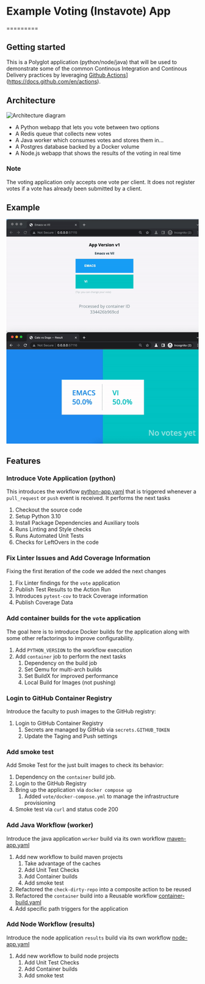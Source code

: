 # Example Voting (Instavote) App

=========

## Getting started

This is a Polyglot application (python/node/java) that will be used to demonstrate
some of the common Continous Integration and Continous Delivery practices by leveraging
[Github Actions](https://docs.github.com/en/actions)](https://docs.github.com/en/actions).

## Architecture

![Architecture diagram](architecture.png)

* A Python webapp that lets you vote between two options
* A Redis queue that collects new votes
* A Java worker which consumes votes and stores them in…
* A Postgres database backed by a Docker volume
* A Node.js webapp that shows the results of the voting in real time

### Note

The voting application only accepts one vote per client. It does not register votes
if a vote has already been submitted by a client.

## Example

![Example](docs/example.gif)

## Features

### Introduce Vote Application (python)

This introduces the workflow [python-app.yaml](.github/workflows/python-app.yaml)
that is triggered whenever a `pull_request` or `push` event is received. It performs
the next tasks

1. Checkout the source code
1. Setup Python 3.10
1. Install Package Dependencies and Auxiliary tools
1. Runs Linting and Style checks
1. Runs Automated Unit Tests
1. Checks for LeftOvers in the code

### Fix Linter Issues and Add Coverage Information

Fixing the first iteration of the code we added the next changes

1. Fix Linter findings for the `vote` application
1. Publish Test Results to the Action Run
1. Introduces `pytest-cov` to track Coverage information
1. Publish Coverage Data

### Add container builds for the `vote` application

The goal here is to introduce Docker builds for the application along with some other refactorings
to improve configurability.

1. Add `PYTHON_VERSION` to the workflow execution
1. Add `container` job to perform the next tasks
    1. Dependency on the build job
    1. Set Qemu for multi-arch builds
    1. Set BuildX for improved performance
    1. Local Build for Images (not pushing)

### Login to GitHub Container Registry

Introduce the faculty to push images to the GitHub registry:

1. Login to GitHub Container Registry
    1. Secrets are managed by GitHub via `secrets.GITHUB_TOKEN`
    1. Update the Taging and Push settings

### Add smoke test

Add Smoke Test for the just built images to check its behavior:

1. Dependency on the `container` build job.
1. Login to the GitHub Registry
1. Bring up the application via `docker compose up`
    1. Added `vote/docker-compose.yml` to manage the infrastructure provisioning
1. Smoke test via `curl` and status code 200

### Add Java Workflow (worker)

Introduce the java application `worker` build via its own workflow [maven-app.yaml](.github/workflows/maven-app.yaml)

1. Add new workflow to build maven projects
    1. Take advantage of the caches
    1. Add Unit Test Checks
    1. Add Container builds
    1. Add smoke test
1. Refactored the `check-dirty-repo` into a composite action to be reused
1. Refactored the `container` build into a Reusable workflow [container-build.yaml](.github/workflows/container-build.yaml)
1. Add specific path triggers for the application

### Add Node Workflow (results)

Introduce the node application `results` build via its own workflow [node-app.yaml](.github/workflows/node-app.yaml)

1. Add new workflow to build node projects
    1. Add Unit Test Checks
    1. Add Container builds
    1. Add smoke test
